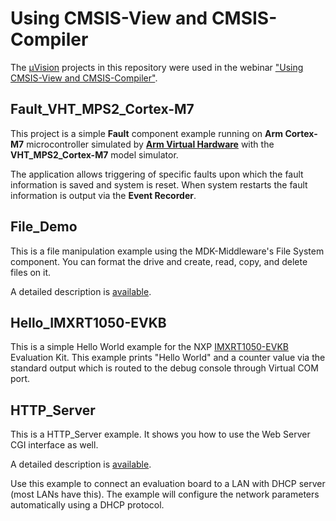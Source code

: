# Using CMSIS-View and CMSIS-Compiler

The [µVision](https://developer.arm.com/Tools%20and%20Software/Keil%20MDK) projects in this repository were used in the webinar ["Using CMSIS-View and CMSIS-Compiler"](https://on-demand.arm.com/flow/arm/devhub/sessionCatalog/page/pubSessCatalog/session/1706872120089001ictY).

## Fault_VHT_MPS2_Cortex-M7

This project is a simple **Fault** component example running on **Arm Cortex-M7** microcontroller simulated by 
[**Arm Virtual Hardware**](https://arm-software.github.io/AVH/main/simulation/html/Using.html) with the **VHT_MPS2_Cortex-M7** model simulator.

The application allows triggering of specific faults upon which the fault information is saved and system is reset.
When system restarts the fault information is output via the **Event Recorder**.

## File_Demo

This is a file manipulation example using the MDK-Middleware's File System component. You can format the drive and create, read, copy, and delete files on it.

A detailed description is [available](https://www.keil.com/pack/doc/MW/FileSystem/html/fs_examples.html#fs_standalone_example).

## Hello_IMXRT1050-EVKB

This is a simple Hello World example for the NXP [IMXRT1050-EVKB](https://www.nxp.com/part/IMXRT1050-EVKB#/) Evaluation Kit.
This example prints "Hello World" and a counter value via the standard output which is routed to the debug console through Virtual COM port.

## HTTP_Server

This is a HTTP_Server example. It shows you how to use the Web Server CGI interface as well.

A detailed description is [available](https://www.keil.com/pack/doc/MW/Network/html/_compact__web__server__example.html).

Use this example to connect an evaluation board to a LAN with DHCP server (most LANs have this). The example will configure the network parameters automatically using a DHCP protocol.
